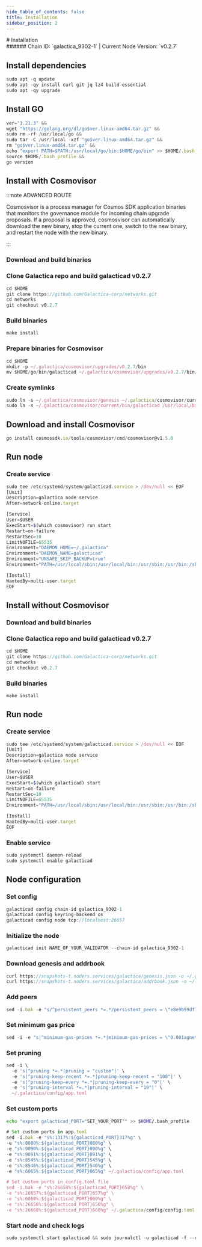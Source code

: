 ```yaml
---
hide_table_of_contents: false
title: Installation
sidebar_position: 2
---
```


<div class="h1-with-icon icon-galactica">
# Installation
</div>
###### Chain ID: `galactica_9302-1` | Current Node Version: `v0.2.7`

## Install dependencies

```js
sudo apt -q update
sudo apt -qy install curl git jq lz4 build-essential
sudo apt -qy upgrade
```

## Install GO
```js
ver="1.21.3" &&
wget "https://golang.org/dl/go$ver.linux-amd64.tar.gz" &&
sudo rm -rf /usr/local/go &&
sudo tar -C /usr/local -xzf "go$ver.linux-amd64.tar.gz" &&
rm "go$ver.linux-amd64.tar.gz" &&
echo "export PATH=$PATH:/usr/local/go/bin:$HOME/go/bin" >> $HOME/.bash_profile &&
source $HOME/.bash_profile &&
go version
```

## Install with Cosmovisor
:::note ADVANCED ROUTE

Cosmosvisor is a process manager for Cosmos SDK application binaries that monitors the governance module for incoming chain upgrade proposals. If a proposal is approved, cosmosvisor can automatically download the new binary, stop the current one, switch to the new binary, and restart the node with the new binary.

:::
### Download and build binaries
### Clone Galactica repo and build galacticad v0.2.7
```js
cd $HOME
git clone https://github.com/Galactica-corp/networks.git
cd networks
git checkout v0.2.7
```

### Build binaries
```js
make install
```
### Prepare binaries for Cosmovisor
```js
cd $HOME
mkdir -p ~/.galactica/cosmovisor/upgrades/v0.2.7/bin
mv $HOME/go/bin/galacticad ~/.galactica/cosmovisor/upgrades/v0.2.7/bin/
```

### Create symlinks
```js
sudo ln -s ~/.galactica/cosmovisor/genesis ~/.galactica/cosmovisor/current -f
sudo ln -s ~/.galactica/cosmovisor/current/bin/galacticad /usr/local/bin/galacticad -f
```

## Download and install Cosmovisor
```js
go install cosmossdk.io/tools/cosmovisor/cmd/cosmovisor@v1.5.0
```

## Run node
### Create service
```js
sudo tee /etc/systemd/system/galacticad.service > /dev/null << EOF
[Unit]
Description=galactica node service
After=network-online.target

[Service]
User=$USER
ExecStart=$(which cosmovisor) run start
Restart=on-failure
RestartSec=10
LimitNOFILE=65535
Environment="DAEMON_HOME=~/.galactica"
Environment="DAEMON_NAME=galacticad"
Environment="UNSAFE_SKIP_BACKUP=true"
Environment="PATH=/usr/local/sbin:/usr/local/bin:/usr/sbin:/usr/bin:/sbin:/bin:/usr/games:/usr/local/games:/snap/bin:~/.galactica/cosmovisor/current/bin"

[Install]
WantedBy=multi-user.target
EOF
```

## Install without Cosmovisor

### Download and build binaries
### Clone Galactica repo and build galacticad v0.2.7
```js
cd $HOME
git clone https://github.com/Galactica-corp/networks.git
cd networks
git checkout v0.2.7
```

### Build binaries
```js
make install
```

## Run node
### Create service
```js
sudo tee /etc/systemd/system/galacticad.service > /dev/null << EOF
[Unit]
Description=galactica node service
After=network-online.target

[Service]
User=$USER
ExecStart=$(which galacticad) start
Restart=on-failure
RestartSec=10
LimitNOFILE=65535
Environment="PATH=/usr/local/sbin:/usr/local/bin:/usr/sbin:/usr/bin:/sbin:/bin:/usr/games:/usr/local/games:/snap/bin"

[Install]
WantedBy=multi-user.target
EOF
```

### Enable service
```js
sudo systemctl daemon-reload
sudo systemctl enable galacticad
```

## Node configuration
### Set config
```js
galacticad config chain-id galactica_9302-1
galacticad config keyring-backend os
galacticad config node tcp://localhost:26657
```

### Initialize the node
```js
galacticad init NAME_OF_YOUR_VALIDATOR --chain-id galactica_9302-1
```

### Download genesis and addrbook
```js
curl https://snapshots-t.noders.services/galactica/genesis.json -o ~/.galactica/config/genesis.json
curl https://snapshots-t.noders.services/galactica/addrbook.json -o ~/.galactica/config/addrbook.json
```
### Add peers
```js
sed -i.bak -e "s/^persistent_peers *=.*/persistent_peers = \"e8e9b99df78bae2bf6c41a3006f6f3568230649b@galactica-t-rpc.noders.services:27456\"/" ~/.galactica/config/config.toml
```

### Set minimum gas price
```js
sed -i -e "s|^minimum-gas-prices *=.*|minimum-gas-prices = \"0.001agnet\"|" ~/.galactica/config/app.toml
```
### Set pruning
```js
sed -i \
  -e 's|^pruning *=.*|pruning = "custom"|' \
  -e 's|^pruning-keep-recent *=.*|pruning-keep-recent = "100"|' \
  -e 's|^pruning-keep-every *=.*|pruning-keep-every = "0"|' \
  -e 's|^pruning-interval *=.*|pruning-interval = "19"|' \
  ~/.galactica/config/app.toml
```

### Set custom ports

```bash
echo "export galacticad_PORT="SET_YOUR_PORT"" >> $HOME/.bash_profile
```

```js
# Set custom ports in app.toml
sed -i.bak -e "s%:1317%:${galacticad_PORT}317%g" \
-e "s%:8080%:${galacticad_PORT}080%g" \
-e "s%:9090%:${galacticad_PORT}090%g" \
-e "s%:9091%:${galacticad_PORT}091%g" \
-e "s%:8545%:${galacticad_PORT}545%g" \
-e "s%:8546%:${galacticad_PORT}546%g" \
-e "s%:6065%:${galacticad_PORT}065%g" ~/.galactica/config/app.toml

# Set custom ports in config.toml file
sed -i.bak -e "s%:26658%:${galacticad_PORT}658%g" \
-e "s%:26657%:${galacticad_PORT}657%g" \
-e "s%:6060%:${galacticad_PORT}060%g" \
-e "s%:26656%:${galacticad_PORT}656%g" \
-e "s%:26660%:${galacticad_PORT}660%g" ~/.galactica/config/config.toml
```

### Start node and check logs
```js
sudo systemctl start galacticad && sudo journalctl -u galacticad -f --no-hostname -o cat
```
